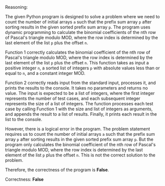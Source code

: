 Reasoning:

The given Python program is designed to solve a problem where we need to count the number of initial arrays `a` such that the prefix sum array `p` after sorting results in the given sorted prefix sum array `p`. The program uses dynamic programming to calculate the binomial coefficients of the nth row of Pascal's triangle modulo MOD, where the row index is determined by the last element of the list `p` plus the offset `n`.

Function 1 correctly calculates the binomial coefficient of the nth row of Pascal's triangle modulo MOD, where the row index is determined by the last element of the list `p` plus the offset `n`. This function takes as input a positive integer `n`, a sorted list of integers `p` with absolute values less than or equal to `n`, and a constant integer MOD.

Function 2 correctly reads input from the standard input, processes it, and prints the results to the console. It takes no parameters and returns no value. The input is expected to be a list of integers, where the first integer represents the number of test cases, and each subsequent integer represents the size of a list of integers. The function processes each test case by calling Function 1 with the size and list of integers as arguments, and appends the result to a list of results. Finally, it prints each result in the list to the console.

However, there is a logical error in the program. The problem statement requires us to count the number of initial arrays `a` such that the prefix sum array `p` after sorting results in the given sorted prefix sum array `p`. But the program only calculates the binomial coefficient of the nth row of Pascal's triangle modulo MOD, where the row index is determined by the last element of the list `p` plus the offset `n`. This is not the correct solution to the problem.

Therefore, the correctness of the program is **False**.

Correctness: **False**